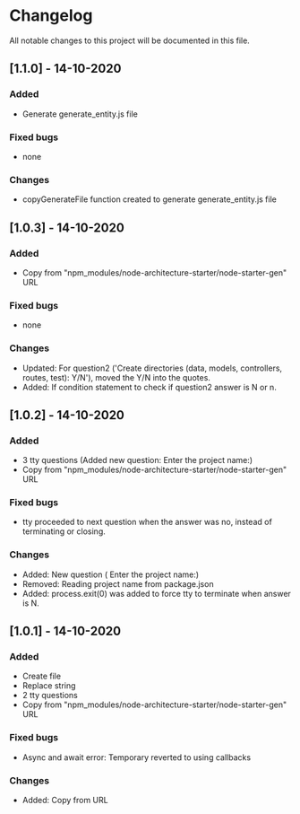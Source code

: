 # Changelog
All notable changes to this project will be documented in this file.


## [1.1.0] - 14-10-2020
### Added
* Generate generate_entity.js file

### Fixed bugs
* none

### Changes
* copyGenerateFile function created to generate generate_entity.js file


## [1.0.3] - 14-10-2020
### Added
* Copy from "npm_modules/node-architecture-starter/node-starter-gen" URL

### Fixed bugs
* none

### Changes
* Updated: For question2 ('Create directories (data, models, controllers, routes, test): Y/N'), moved the Y/N into the quotes.
* Added: If condition statement to check if question2 answer is N or n.


## [1.0.2] - 14-10-2020
### Added
* 3 tty questions (Added new question: Enter the project name:)
* Copy from "npm_modules/node-architecture-starter/node-starter-gen" URL

### Fixed bugs
* tty proceeded to next question when the answer was no, instead of terminating or closing.

### Changes
* Added: New question ( Enter the project name:)
* Removed: Reading project name from package.json
* Added: process.exit(0) was added to force tty to terminate when answer is N.

## [1.0.1] - 14-10-2020
### Added
* Create file
* Replace string
* 2 tty questions
* Copy from "npm_modules/node-architecture-starter/node-starter-gen" URL

### Fixed bugs
*  Async and await error: Temporary reverted to using callbacks

### Changes
* Added: Copy from URL
